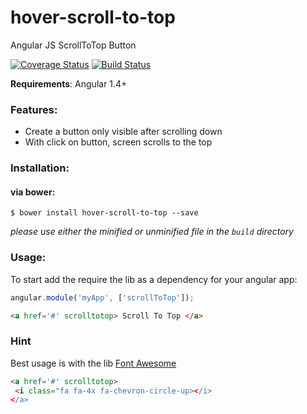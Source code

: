 
hover-scroll-to-top
===================
Angular JS ScrollToTop Button

[![Coverage Status](https://coveralls.io/repos/ediri/hover-scroll-to-top/badge.svg?branch=master&service=github)](https://coveralls.io/github/ediri/hover-scroll-to-top?branch=master)
[![Build Status](https://travis-ci.org/ediri/hover-scroll-to-top.svg?branch=master)](https://travis-ci.org/ediri/hover-scroll-to-top)

**Requirements**: Angular 1.4+

### Features:
- Create a button only visible after scrolling down
- With click on button, screen scrolls to the top

### Installation:

#### via bower:

```
$ bower install hover-scroll-to-top --save
```

*please use either the minified or unminified file in the `build` directory*

### Usage:
To start add the  require the lib as a dependency for your angular app:

```js
angular.module('myApp', ['scrollToTop']);
```

```html
<a href='#' scrolltotop> Scroll To Top </a>
```

### Hint

Best usage is with the lib [Font Awesome](https://fortawesome.github.io/Font-Awesome/)

```html
<a href='#' scrolltotop> 
 <i class="fa fa-4x fa-chevron-circle-up></i>
</a>
```